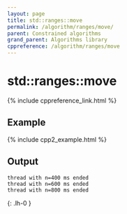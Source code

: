 ```yaml
---
layout: page
title: std::ranges::move
permalink: /algorithm/ranges/move/
parent: Constrained algorithms
grand_parent: Algorithms library
cppreference: /algorithm/ranges/move
---
```

# std::ranges::move

{% include cppreference_link.html %}

## Example

{% include cpp2_example.html %}

## Output

```
thread with n=400 ms ended
thread with n=600 ms ended
thread with n=800 ms ended
```
{: .lh-0 }